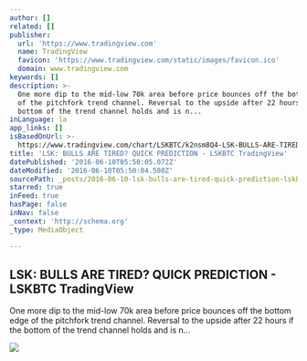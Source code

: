 ```yaml
---
author: []
related: []
publisher:
  url: 'https://www.tradingview.com'
  name: TradingView
  favicon: 'https://www.tradingview.com/static/images/favicon.ico'
  domain: www.tradingview.com
keywords: []
description: >-
  One more dip to the mid-low 70k area before price bounces off the bottom edge
  of the pitchfork trend channel. Reversal to the upside after 22 hours if the
  bottom of the trend channel holds and is n...
inLanguage: la
app_links: []
isBasedOnUrl: >-
  https://www.tradingview.com/chart/LSKBTC/k2nsm8Q4-LSK-BULLS-ARE-TIRED-QUICK-PREDICTION/
title: 'LSK: BULLS ARE TIRED? QUICK PREDICTION - LSKBTC TradingView'
datePublished: '2016-06-10T05:50:05.072Z'
dateModified: '2016-06-10T05:50:04.580Z'
sourcePath: _posts/2016-06-10-lsk-bulls-are-tired-quick-prediction-lskbtc-tradingview.md
starred: true
inFeed: true
hasPage: false
inNav: false
_context: 'http://schema.org'
_type: MediaObject

---
```

<article style=""><h1>LSK: BULLS ARE TIRED? QUICK PREDICTION - LSKBTC TradingView</h1><p>One more dip to the mid-low 70k area before price bounces off the bottom edge of the pitchfork trend channel. Reversal to the upside after 22 hours if the bottom of the trend channel holds and is n...</p><img src="https://s3.amazonaws.com/tradingview/k/k2nsm8Q4_171_121.png" /></article>